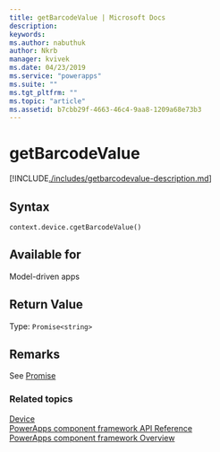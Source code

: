 ```yaml
---
title: getBarcodeValue | Microsoft Docs
description: 
keywords:
ms.author: nabuthuk
author: Nkrb
manager: kvivek
ms.date: 04/23/2019
ms.service: "powerapps"
ms.suite: ""
ms.tgt_pltfrm: ""
ms.topic: "article"
ms.assetid: b7cbb29f-4663-46c4-9aa8-1209a68e73b3
---
```


# getBarcodeValue

[!INCLUDE[./includes/getbarcodevalue-description.md](./includes/getbarcodevalue-description.md)]

## Syntax

`context.device.cgetBarcodeValue()`

## Available for 

Model-driven apps

## Return Value

Type: `Promise<string>`

## Remarks

See [Promise](https://developer.mozilla.org/docs/Web/JavaScript/Reference/Global_Objects/Promise)


### Related topics

[Device](../device.md)<br/>
[PowerApps component framework API Reference](../../reference/index.md)<br/>
[PowerApps component framework Overview](../../overview.md)
